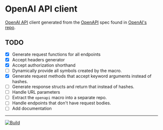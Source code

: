 # OpenAI API client

[OpenAI API](https://platform.openai.com/docs/introduction) client generated
from the [OpenAPI](https://openapi-generator.tech) spec found in [OpenAI's
repo](https://github.com/openai/openai-openapi/tree/master).


## TODO

- [x] Generate request functions for all endpoints
- [x] Accept headers generator
- [x] Accept authorization shorthand
- [ ] Dynamically provide all symbols created by the macro.
- [x] Generate request methods that accept keyword arguments instead of hashes.
- [ ] Generate response structs and return that instead of hashes.
- [ ] Handle URL parameters
- [ ] Extract the `openapi` macro into a separate repo.
- [ ] Handle endpoints that don't have request bodies.
- [ ] Add documentation

---

[![Build](https://github.com/minond/racket-openai-api-client/actions/workflows/ci.yml/badge.svg)](https://github.com/minond/racket-openai-api-client/actions/workflows/ci.yml)
